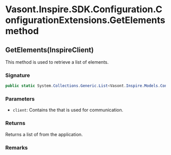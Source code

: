 # Vasont.Inspire.SDK.Configuration.ConfigurationExtensions.GetElements method
## GetElements(InspireClient)
This method is used to retrieve a list of elements.

### Signature
```csharp
public static System.Collections.Generic.List<Vasont.Inspire.Models.Configuration.ElementModel> GetElements(InspireClient client)
```
### Parameters
- `client`: Contains the  that is used for communication.

### Returns
Returns a list of  from the application.
### Remarks

